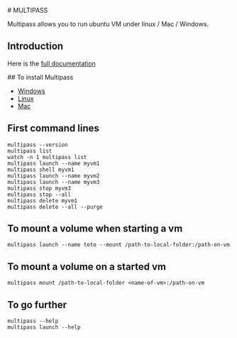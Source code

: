 # MULTIPASS

Multipass allows you to run ubuntu VM under linux / Mac / Windows.

## Introduction

Here is the [full documentation](http://multipass.run)

## To install Multipass

- [Windows](https://multipass.run/docs/installing-on-windows)
- [Linux](https://multipass.run/docs/installing-on-linux)
- [Mac](https://multipass.run/docs/installing-on-mac)

## First command lines

```
multipass --version
multipass list
watch -n 1 multipass list
multipass launch --name myvm1
multipass shell myvm1
multipass launch --name myvm2
multipass launch --name myvm3
multipass stop myvm3
multipass stop --all
multipass delete myvm1
multipass delete --all --purge
```

## To mount a volume when starting a vm

`multipass launch --name toto --mount /path-to-local-folder:/path-on-vm`

## To mount a volume on a started vm

`multipass mount /path-to-local-folder <name-of-vm>:/path-on-vm`

## To go further

```
multipass --help
multipass launch --help
```
